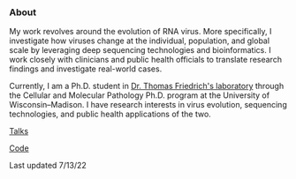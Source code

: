### About
My work revolves around the evolution of RNA virus. More specifically, I investigate how viruses change at the individual, population, and global scale by leveraging deep sequencing technologies and bioinformatics. I work closely with clinicians and public health officials to translate research findings and investigate real-world cases.

Currently, I am a Ph.D. student in [Dr. Thomas Friedrich's laboratory](https://friedrichlab.vetmed.wisc.edu/) through the Cellular and Molecular Pathology Ph.D. program at the University of Wisconsin–Madison. I have research interests in virus evolution, sequencing technologies, and public health applications of the two.

[Talks](https://rieshunter.github.io/Talks/Talks.html)

[Code](https://rieshunter.github.io/Code/Code.html)


Last updated 7/13/22
